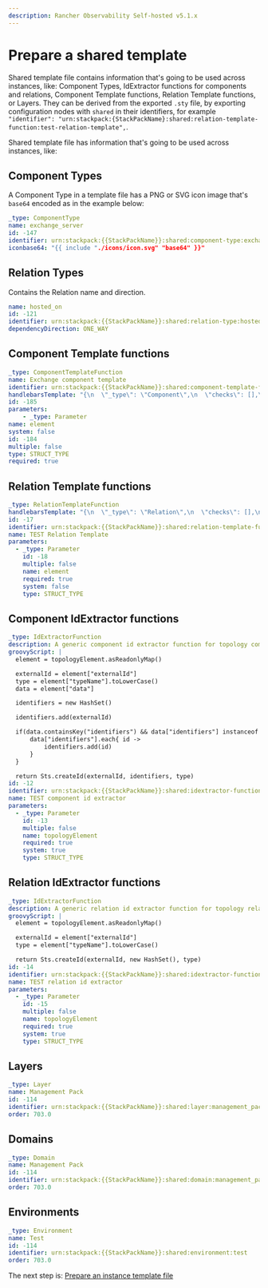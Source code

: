 ```yaml
---
description: Rancher Observability Self-hosted v5.1.x 
---
```


# Prepare a shared template

Shared template file contains information that's going to be used across instances, like: Component Types, IdExtractor functions for components and relations, Component Template functions, Relation Template functions, or Layers. They can be derived from the exported `.sty` file, by exporting configuration nodes with `shared` in their identifiers, for example `"identifier": "urn:stackpack:{StackPackName}:shared:relation-template-function:test-relation-template",`.

Shared template file has information that's going to be used across instances, like:

## Component Types

A Component Type in a template file has a PNG or SVG icon image that's `base64` encoded as in the example below:

```yaml
_type: ComponentType
name: exchange_server
id: -147
identifier: urn:stackpack:{{StackPackName}}:shared:component-type:exchange-server
iconbase64: "{{ include "./icons/icon.svg" "base64" }}"
```

## Relation Types

Contains the Relation name and direction.

```yaml
name: hosted_on
id: -121
identifier: urn:stackpack:{{StackPackName}}:shared:relation-type:hosted_on
dependencyDirection: ONE_WAY
```

## Component Template functions

```yaml
_type: ComponentTemplateFunction
name: Exchange component template
identifier: urn:stackpack:{{StackPackName}}:shared:component-template-function:exchange-component-template
handlebarsTemplate: "{\n  \"_type\": \"Component\",\n  \"checks\": [],\n  \"streams\": [],\n  \"labels\": \{{#if element.data.labels\}}[\n    \{{# join element.data.labels \",\" \}}\n    {\n      \"_type\": \"Label\",\n      \"name\": \"\{{ this \}}\"\n    }\n    \{{/ join \}}\n  ]\{{else\}}[]\{{/if\}},\n  \"name\": \"\{{#if element.data.name\}}\{{ element.data.name \}}\{{else\}}\{{ element.externalId \}}\{{/if\}}\",\n\{{#if element.data.description\}}\"description\": \"\{{ element.data.description \}}\",\{{/if\}}\n\"type\" : \{{ getOrCreate \"ComponentType\" element.type.name \"Exchange component\" \}},\n  \"version\": \"\{{ element.data.version \}}\",\n  \"layer\": \{{ getOrCreate \"Layer\" element.data.layer \"Exchange Orgnization\" \}},\n  \"domain\": \{{ getOrCreate \"Domain\" element.data.domain \"TEST\" \}},\n  \"environments\": [\n    \{{ getOrCreate \"Environment\" element.data.environment \"Production\" \}}\n  ]\n}\n"
id: -185
parameters:
    - _type: Parameter
name: element
system: false
id: -184
multiple: false
type: STRUCT_TYPE
required: true

```

## Relation Template functions

```yaml
_type: RelationTemplateFunction
handlebarsTemplate: "{\n  \"_type\": \"Relation\",\n  \"checks\": [],\n  \"streams\": [],\n  \"labels\": [],\n  \"name\": \"\{{ element.name \}}\",\n  \"description\": \"\{{ element.description \}}\",\n  \"type\": \{{ getOrCreate \"RelationType\" element.type.name \"test-generic-relation\" \}},\n  \"dependencyDirection\": \"ONE_WAY\",\n  \"source\": \{{ element.sourceId \}},\n  \"target\": \{{ element.targetId \}}\n}\n"
id: -17
identifier: urn:stackpack:{{StackPackName}}:shared:relation-template-function:relation-template
name: TEST Relation Template
parameters:
  - _type: Parameter
    id: -18
    multiple: false
    name: element
    required: true
    system: false
    type: STRUCT_TYPE
```

## Component IdExtractor functions

```yaml
_type: IdExtractorFunction
description: A generic component id extractor function for topology component elements.
groovyScript: |
  element = topologyElement.asReadonlyMap()

  externalId = element["externalId"]
  type = element["typeName"].toLowerCase()
  data = element["data"]

  identifiers = new HashSet()

  identifiers.add(externalId)

  if(data.containsKey("identifiers") && data["identifiers"] instanceof List<String>) {
      data["identifiers"].each{ id ->
          identifiers.add(id)
      }
  }

  return Sts.createId(externalId, identifiers, type)
id: -12
identifier: urn:stackpack:{{StackPackName}}:shared:idextractor-function:component-id-extractor
name: TEST component id extractor
parameters:
  - _type: Parameter
    id: -13
    multiple: false
    name: topologyElement
    required: true
    system: true
    type: STRUCT_TYPE

```

## Relation IdExtractor functions

```yaml
_type: IdExtractorFunction
description: A generic relation id extractor function for topology relation elements.
groovyScript: |
  element = topologyElement.asReadonlyMap()

  externalId = element["externalId"]
  type = element["typeName"].toLowerCase()

  return Sts.createId(externalId, new HashSet(), type)
id: -14
identifier: urn:stackpack:{{StackPackName}}:shared:idextractor-function:relation-id-extractor
name: TEST relation id extractor
parameters:
  - _type: Parameter
    id: -15
    multiple: false
    name: topologyElement
    required: true
    system: true
    type: STRUCT_TYPE
```

## Layers

```yaml
_type: Layer
name: Management Pack
id: -114
identifier: urn:stackpack:{{StackPackName}}:shared:layer:management_pack
order: 703.0
```

## Domains

```yaml
_type: Domain
name: Management Pack
id: -114
identifier: urn:stackpack:{{StackPackName}}:shared:domain:management_pack
order: 703.0

```

## Environments

```yaml
_type: Environment
name: Test
id: -114
identifier: urn:stackpack:{{StackPackName}}:shared:environment:test
order: 703.0
```

The next step is: [Prepare an instance template file](prepare_instance_template_file.md)

